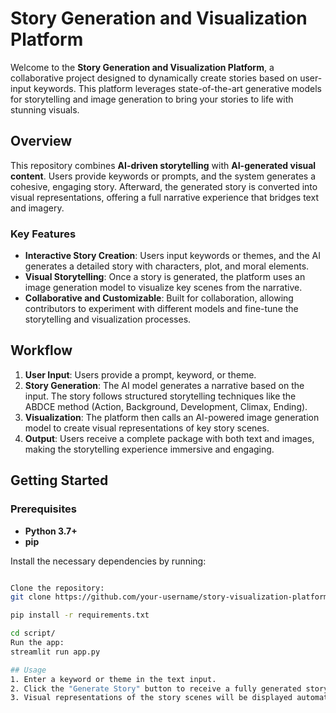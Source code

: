 # Story Generation and Visualization Platform

Welcome to the **Story Generation and Visualization Platform**, a collaborative project designed to dynamically create stories based on user-input keywords. This platform leverages state-of-the-art generative models for storytelling and image generation to bring your stories to life with stunning visuals.

## Overview

This repository combines **AI-driven storytelling** with **AI-generated visual content**. Users provide keywords or prompts, and the system generates a cohesive, engaging story. Afterward, the generated story is converted into visual representations, offering a full narrative experience that bridges text and imagery.

### Key Features

- **Interactive Story Creation**: Users input keywords or themes, and the AI generates a detailed story with characters, plot, and moral elements.
- **Visual Storytelling**: Once a story is generated, the platform uses an image generation model to visualize key scenes from the narrative.
- **Collaborative and Customizable**: Built for collaboration, allowing contributors to experiment with different models and fine-tune the storytelling and visualization processes.

## Workflow

1. **User Input**: Users provide a prompt, keyword, or theme.
2. **Story Generation**: The AI model generates a narrative based on the input. The story follows structured storytelling techniques like the ABDCE method (Action, Background, Development, Climax, Ending).
3. **Visualization**: The platform then calls an AI-powered image generation model to create visual representations of key story scenes.
4. **Output**: Users receive a complete package with both text and images, making the storytelling experience immersive and engaging.

## Getting Started

### Prerequisites

- **Python 3.7+**
- **pip**

Install the necessary dependencies by running:

```bash

Clone the repository:
git clone https://github.com/your-username/story-visualization-platform.git

pip install -r requirements.txt

cd script/
Run the app:
streamlit run app.py

## Usage
1. Enter a keyword or theme in the text input.
2. Click the "Generate Story" button to receive a fully generated story.
3. Visual representations of the story scenes will be displayed automatically once the story is generated.